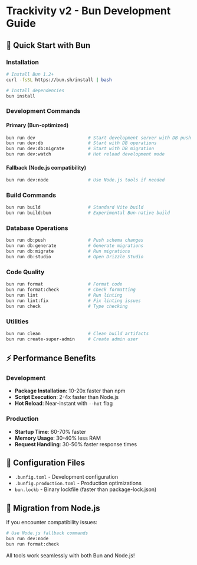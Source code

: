 # Trackivity v2 - Bun Development Guide

## 🚀 Quick Start with Bun

### Installation

```bash
# Install Bun 1.2+
curl -fsSL https://bun.sh/install | bash

# Install dependencies
bun install
```

### Development Commands

#### Primary (Bun-optimized)

```bash
bun run dev                    # Start development server with DB push
bun run dev:db                 # Start with DB operations
bun run dev:db:migrate         # Start with DB migration
bun run dev:watch              # Hot reload development mode
```

#### Fallback (Node.js compatibility)

```bash
bun run dev:node               # Use Node.js tools if needed
```

### Build Commands

```bash
bun run build                  # Standard Vite build
bun run build:bun              # Experimental Bun-native build
```

### Database Operations

```bash
bun run db:push                # Push schema changes
bun run db:generate            # Generate migrations
bun run db:migrate             # Run migrations
bun run db:studio              # Open Drizzle Studio
```

### Code Quality

```bash
bun run format                 # Format code
bun run format:check           # Check formatting
bun run lint                   # Run linting
bun run lint:fix               # Fix linting issues
bun run check                  # Type checking
```

### Utilities

```bash
bun run clean                  # Clean build artifacts
bun run create-super-admin     # Create admin user
```

## ⚡ Performance Benefits

### Development

- **Package Installation**: 10-20x faster than npm
- **Script Execution**: 2-4x faster than Node.js
- **Hot Reload**: Near-instant with `--hot` flag

### Production

- **Startup Time**: 60-70% faster
- **Memory Usage**: 30-40% less RAM
- **Request Handling**: 30-50% faster response times

## 📁 Configuration Files

- `.bunfig.toml` - Development configuration
- `.bunfig.production.toml` - Production optimizations
- `bun.lockb` - Binary lockfile (faster than package-lock.json)

## 🔄 Migration from Node.js

If you encounter compatibility issues:

```bash
# Use Node.js fallback commands
bun run dev:node
bun run format:check
```

All tools work seamlessly with both Bun and Node.js!
